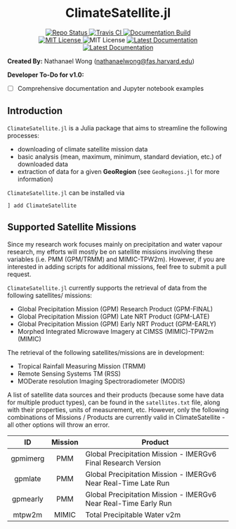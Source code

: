 # **<div align="center">ClimateSatellite.jl</div>**

<p align="center">
  <a href="https://www.repostatus.org/#active">
    <img alt="Repo Status" src="https://www.repostatus.org/badges/latest/active.svg?style=flat-square" />
  </a>
  <a href="https://travis-ci.com/github/JuliaClimate/ClimateSatellite.jl">
    <img alt="Travis CI" src="https://travis-ci.com/JuliaClimate/ClimateSatellite.jl.svg?branch=master&style=flat-square">
  </a>
  <a href="https://github.com/JuliaClimate/ClimateSatellite.jl/actions?query=workflow%3ADocumentation">
    <img alt="Documentation Build" src="https://github.com/JuliaClimate/ClimateSatellite.jl/workflows/Documentation/badge.svg">
  </a>
  <br>
  <a href="https://mit-license.org">
    <img alt="MIT License" src="https://img.shields.io/badge/License-MIT-blue.svg?style=flat-square">
  </a>
  <img alt="MIT License" src="https://img.shields.io/github/v/release/JuliaClimate/ClimateSatellite.jl">
  <a href="https://juliaclimate.github.io/ClimateSatellite.jl/stable/">
    <img alt="Latest Documentation" src="https://img.shields.io/badge/docs-stable-blue.svg?style=flat-square">
  </a>
  <a href="https://juliaclimate.github.io/ClimateSatellite.jl/dev/">
    <img alt="Latest Documentation" src="https://img.shields.io/badge/docs-latest-blue.svg?style=flat-square">
  </a>
</p>

**Created By:** Nathanael Wong (nathanaelwong@fas.harvard.edu)

**Developer To-Do for v1.0:**
* [ ] Comprehensive documentation and Jupyter notebook examples

## **Introduction**

`ClimateSatellite.jl` is a Julia package that aims to streamline the following processes:
* downloading of climate satellite mission data
* basic analysis (mean, maximum, minimum, standard deviation, etc.) of downloaded data
* extraction of data for a given **GeoRegion** (see `GeoRegions.jl` for more information)

`ClimateSatellite.jl` can be installed via
```
] add ClimateSatellite
```

## Supported Satellite Missions
Since my research work focuses mainly on precipitation and water vapour research, my efforts will mostly be on satellite missions involving these variables (i.e. PMM (GPM/TRMM) and MIMIC-TPW2m).  However, if you are interested in adding scripts for additional missions, feel free to submit a pull request.

`ClimateSatellite.jl` currently supports the retrieval of data from the following satellites/
missions:
* Global Precipitation Mission (GPM) Research Product (GPM-FINAL)
* Global Precipitation Mission (GPM) Late NRT Product (GPM-LATE)
* Global Precipitation Mission (GPM) Early NRT Product (GPM-EARLY)
* Morphed Integrated Microwave Imagery at CIMSS (MIMIC)-TPW2m (MIMIC)

The retrieval of the following satellites/missions are in development:
* Tropical Rainfall Measuring Mission (TRMM)
* Remote Sensing Systems TM (RSS)
* MODerate resolution Imaging Spectroradiometer (MODIS)

A list of satellite data sources and their products (because some have data for multiple product types), can be found in the `satellites.txt` file, along with their properties, units of measurement, etc.  However, only the following combinations of Missions / Products are currently valid in ClimateSatellite - all other options will throw an error.

|    ID   | Mission | Product |
|  :---:  | :---: | --- |
| gpmimerg |  PMM  | Global Precipitation Mission - IMERGv6 Final Research Version |
| gpmlate  |  PMM  | Global Precipitation Mission - IMERGv6 Near Real-Time Late Run |
| gpmearly |  PMM  | Global Precipitation Mission - IMERGv6 Near Real-Time Early Run |
| mtpw2m   | MIMIC | Total Precipitable Water v2m |
